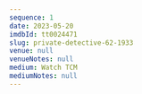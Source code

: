 ```yaml
---
sequence: 1
date: 2023-05-20
imdbId: tt0024471
slug: private-detective-62-1933
venue: null
venueNotes: null
medium: Watch TCM
mediumNotes: null
---
```


